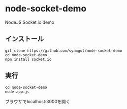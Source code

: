 # node-socket-demo

NodeJS Socket.io demo

## インストール

	git clone https://github.com/syamgot/node-socket-demo
	cd node-socket-demo
	npm install socket.io

## 実行

	cd node-socket-demo
	node app.js

ブラウザでlocalhost:3000を開く


